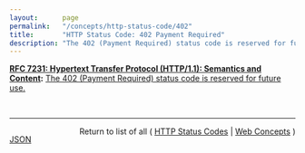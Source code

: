 ```yaml
---
layout:      page
permalink:   "/concepts/http-status-code/402"
title:       "HTTP Status Code: 402 Payment Required"
description: "The 402 (Payment Required) status code is reserved for future use."
---
```


**[RFC 7231: Hypertext Transfer Protocol (HTTP/1.1): Semantics and Content](/specs/IETF/RFC/7231 "The Hypertext Transfer Protocol (HTTP) is an application-level protocol for distributed, collaborative, hypertext information systems. This document defines the semantics of HTTP/1.1 messages as expressed by request methods, request header fields, response status codes, and response header fields, along with the payload of messages (metadata and body content) and mechanisms for content negotiation."):** [The 402 (Payment Required) status code is reserved for future use.](http://tools.ietf.org/html/rfc7231#section-6.5.2 "Read documentation for HTTP Status Code &#34;402&#34;")

<br/>
<hr/>

<p style="float : left"><a href="./402.json" title="JSON representing this particular Web Concept value">JSON</a></p>
<p style="text-align: right">Return to list of all ( <a href="../http-status-codes">HTTP Status Codes</a> | <a href="../">Web Concepts</a> )</p>
